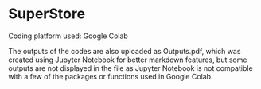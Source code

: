 # SuperStore

Coding platform used: Google Colab 

The outputs of the codes are also uploaded as Outputs.pdf, which was created using Jupyter Notebook for better markdown features, but some outputs are not displayed in the file as Jupyter Notebook is not compatible with a few of the packages or functions used in Google Colab.
